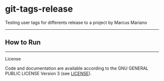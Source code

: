 # git-tags-release
Testing user tags for differents release to a project by Marcus Mariano

---

## How to Run

---

License

Code and documentation are available according to the GNU GENERAL PUBLIC LICENSE Version 3 (see [LICENSE](https://www.gnu.org/licenses/gpl.html)).
